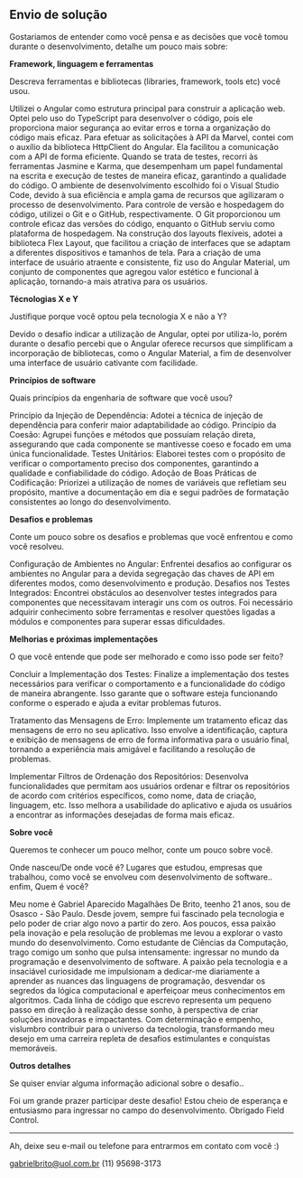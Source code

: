 ## Envio de solução

Gostariamos de entender como você pensa e as decisões que você tomou durante o desenvolvimento, detalhe um pouco mais sobre:


**Framework, linguagem e ferramentas**

Descreva ferramentas e bibliotecas (libraries, framework, tools etc) você usou.

Utilizei o Angular como estrutura principal para construir a aplicação web. Optei pelo uso do TypeScript para desenvolver o código, pois ele proporciona maior segurança ao evitar erros e torna a organização do código mais eficaz.
Para efetuar as solicitações à API da Marvel, contei com o auxílio da biblioteca HttpClient do Angular. Ela facilitou a comunicação com a API de forma eficiente.
Quando se trata de testes, recorri às ferramentas Jasmine e Karma, que desempenham um papel fundamental na escrita e execução de testes de maneira eficaz, garantindo a qualidade do código.
O ambiente de desenvolvimento escolhido foi o Visual Studio Code, devido à sua eficiência e ampla gama de recursos que agilizaram o processo de desenvolvimento.
Para controle de versão e hospedagem do código, utilizei o Git e o GitHub, respectivamente. O Git proporcionou um controle eficaz das versões do código, enquanto o GitHub serviu como plataforma de hospedagem.
Na construção dos layouts flexíveis, adotei a biblioteca Flex Layout, que facilitou a criação de interfaces que se adaptam a diferentes dispositivos e tamanhos de tela.
Para a criação de uma interface de usuário atraente e consistente, fiz uso do Angular Material, um conjunto de componentes que agregou valor estético e funcional à aplicação, tornando-a mais atrativa para os usuários.


**Técnologias X e Y**

Justifique porque você optou pela tecnologia X e não a Y?

Devido o desafio indicar a utilização de Angular, optei por utiliza-lo, porém durante o desafio percebi que o Angular oferece recursos que simplificam a incorporação de bibliotecas, como o Angular Material, a fim de desenvolver uma interface de usuário cativante com facilidade.

**Princípios de software**

Quais princípios da engenharia de software que você usou?

Princípio da Injeção de Dependência: Adotei a técnica de injeção de dependência para conferir maior adaptabilidade ao código.
Princípio da Coesão: Agrupei funções e métodos que possuíam relação direta, assegurando que cada componente se mantivesse coeso e focado em uma única funcionalidade.
Testes Unitários: Elaborei testes com o propósito de verificar o comportamento preciso dos componentes, garantindo a qualidade e confiabilidade do código.
Adoção de Boas Práticas de Codificação: Priorizei a utilização de nomes de variáveis que refletiam seu propósito, mantive a documentação em dia e segui padrões de formatação consistentes ao longo do desenvolvimento.


**Desafios e problemas**

Conte um pouco sobre os desafios e problemas que você enfrentou e como você resolveu.

Configuração de Ambientes no Angular: Enfrentei desafios ao configurar os ambientes no Angular para a devida segregação das chaves de API em diferentes modos, como desenvolvimento e produção.
Desafios nos Testes Integrados: Encontrei obstáculos ao desenvolver testes integrados para componentes que necessitavam interagir uns com os outros. Foi necessário adquirir conhecimento sobre ferramentas e resolver questões ligadas a módulos e componentes para superar essas dificuldades.


**Melhorias e próximas implementações**

O que você entende que pode ser melhorado e como isso pode ser feito?

Concluir a Implementação dos Testes: Finalize a implementação dos testes necessários para verificar o comportamento e a funcionalidade do código de maneira abrangente. Isso garante que o software esteja funcionando conforme o esperado e ajuda a evitar problemas futuros.

Tratamento das Mensagens de Erro: Implemente um tratamento eficaz das mensagens de erro no seu aplicativo. Isso envolve a identificação, captura e exibição de mensagens de erro de forma informativa para o usuário final, tornando a experiência mais amigável e facilitando a resolução de problemas.

Implementar Filtros de Ordenação dos Repositórios: Desenvolva funcionalidades que permitam aos usuários ordenar e filtrar os repositórios de acordo com critérios específicos, como nome, data de criação, linguagem, etc. Isso melhora a usabilidade do aplicativo e ajuda os usuários a encontrar as informações desejadas de forma mais eficaz.


**Sobre você**

Queremos te conhecer um pouco melhor, conte um pouco sobre você.

Onde nasceu/De onde você é? Lugares que estudou, empresas que trabalhou, como você se envolveu com desenvolvimento de software.. enfim, Quem é você?

Meu nome é Gabriel Aparecido Magalhães De Brito, teenho 21 anos, sou de Osasco - São Paulo. Desde jovem, sempre fui fascinado pela tecnologia e pelo poder de criar algo novo a partir do zero. Aos poucos, essa paixão pela inovação e pela resolução de problemas me levou a explorar o vasto mundo do desenvolvimento.
Como estudante de Ciências da Computação, trago comigo um sonho que pulsa intensamente: ingressar no mundo da programação e desenvolvimento de software. A paixão pela tecnologia e a insaciável curiosidade me impulsionam a dedicar-me diariamente a aprender as nuances das linguagens de programação, desvendar os segredos da lógica computacional e aperfeiçoar meus conhecimentos em algoritmos. Cada linha de código que escrevo representa um pequeno passo em direção à realização desse sonho, à perspectiva de criar soluções inovadoras e impactantes. Com determinação e empenho, vislumbro contribuir para o universo da tecnologia, transformando meu desejo em uma carreira repleta de desafios estimulantes e conquistas memoráveis.

**Outros detalhes**

Se quiser enviar alguma informação adicional sobre o desafio..

Foi um grande prazer participar deste desafio! Estou cheio de esperança e entusiasmo para ingressar no campo do desenvolvimento. 
Obrigado Field Control.


---

Ah, deixe seu e-mail ou telefone para entrarmos em contato com você :) 

gabrielbrito@uol.com.br
(11) 95698-3173

